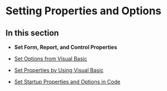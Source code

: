 
# Setting Properties and Options

## In this section


-  **Set Form, Report, and Control Properties**
    
- [Set Options from Visual Basic](c85ab081-6522-f851-a0d7-3d6612af26ab.md)
    
- [Set Properties by Using Visual Basic](3fa3677b-a779-3bc7-0f0f-827c252b3292.md)
    
- [Set Startup Properties and Options in Code](6b6e50d6-27b5-337b-e95e-5e100c958713.md)
    
